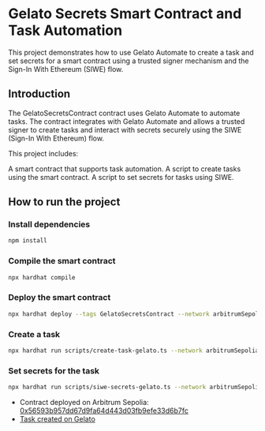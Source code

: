# Gelato Secrets Smart Contract and Task Automation

This project demonstrates how to use Gelato Automate to create a task and set secrets for a smart contract using a trusted signer mechanism and the Sign-In With Ethereum (SIWE) flow.

## Introduction

The GelatoSecretsContract contract uses Gelato Automate to automate tasks. The contract integrates with Gelato Automate and allows a trusted signer to create tasks and interact with secrets securely using the SIWE (Sign-In With Ethereum) flow.

This project includes:

A smart contract that supports task automation.
A script to create tasks using the smart contract.
A script to set secrets for tasks using SIWE.

## How to run the project

### Install dependencies

```bash
npm install
```

### Compile the smart contract

```bash
npx hardhat compile
```

### Deploy the smart contract

```bash
npx hardhat deploy --tags GelatoSecretsContract --network arbitrumSepolia
```

### Create a task

```bash
npx hardhat run scripts/create-task-gelato.ts --network arbitrumSepolia
```

### Set secrets for the task

```bash
npx hardhat run scripts/siwe-secrets-gelato.ts --network arbitrumSepolia
```

- Contract deployed on Arbitrum Sepolia: [0x56593b957dd67d9fa64d443d03fb9efe33d6b7fc](https://sepolia.arbiscan.io/address/0x56593b957dd67d9fa64d443d03fb9efe33d6b7fc)
- [Task created on Gelato](https://app.gelato.network/functions/task/0x03df216a48d8928ea739c27d14e5dd0457ff54ff1f56bfd9fa8564377918900a:421614)
